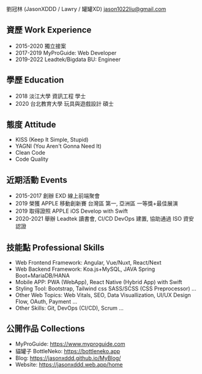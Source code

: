 

劉冠林 (JasonXDDD / Lawry / 罐罐XD)
jason1022liu@gmail.com

## 資歷 Work Experience ##
- 2015-2020 獨立接案
- 2017-2019 MyProGuide: Web Developer
- 2019-2022 Leadtek/Bigdata BU: Engineer

## 學歷 Education ##
- 2018 淡江大學 資訊工程 學士
- 2020 台北教育大學 玩具與遊戲設計 碩士

## 態度 Attitude ##
- KISS (Keep It Simple, Stupid)
- YAGNI (You Aren't Gonna Need It)
- Clean Code
- Code Quality

## 近期活動 Events ##
- 2015-2017 創辦 EXD 線上前端聚會
- 2019 榮獲 APPLE 移動創新賽 台灣區 第一, 亞洲區 一等獎+最佳展演
- 2019 取得證照 APPLE iOS Develop with Swift
- 2020-2021 舉辦 Leadtek 讀書會, CI/CD DevOps 建置, 協助通過 ISO 資安認證

## 技能點 Professional Skills ##
- Web Frontend Framework: Angular, Vue/Nuxt, React/Next
- Web Backend Framework: Koa.js+MySQL, JAVA Spring Boot+MariaDB/HANA
- Mobile APP: PWA (WebApp), React Native (Hybrid App) with Swift
- Styling Tool: Bootstrap, Tailwind css SASS/SCSS (CSS Preprocessor) ...
- Other Web Topics: Web Vitals, SEO, Data Visuallization, UI/UX Design Flow, OAuth, Payment ...
- Other Skills: Git, DevOps (CI/CD), Scrum ...

## 公開作品 Collections ##
- MyProGuide: https://www.myproguide.com
- 貓罐子 BottleNeko: https://bottleneko.app
- Blog: https://jasonxddd.github.io/MyBlog/
- Website: https://jasonxddd.web.app/home
